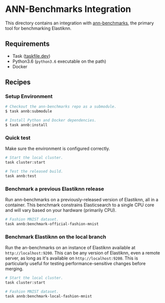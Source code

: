 # ANN-Benchmarks Integration

This directory contains an integration with [ann-benchmarks](https://github.com/erikbern/ann-benchmarks), the primary tool for benchmarking Elastiknn.

## Requirements

- Task ([taskfile.dev](https://taskfile.dev/#/installation))
- Python3.6 (`python3.6` executable on the path)
- Docker

## Recipes

### Setup Environment

```bash
# Checkout the ann-benchmarks repo as a submodule.
$ task annb:submodule

# Install Python and Docker dependencies.
$ task annb:install
```

### Quick test

Make sure the environment is configured correctly.

```bash
# Start the local cluster.
task cluster:start

# Test the released build.
task annb:test
```

### Benchmark a previous Elastiknn release

Run ann-benchmarks on a previously-released version of Elastiknn, all in a container.
This benchmark constrains Elasticsearch to a single CPU core and will vary based on your hardware (primarily CPU).  

```bash
# Fashion MNIST dataset.
task annb:benchmark-official-fashion-mnist
```

### Benchmark Elastiknn on the local branch

Run the an-benchmarks on an instance of Elastiknn available at `http://localhost:9200`.
This can be any version of Elastiknn, even a remote server, as long as it's available on `http://localhost:9200`. 
This is particularly useful for testing performance-sensitive changes before merging. 

```bash
# Start the local cluster.
task cluster:start

# Fashion MNIST dataset.
task annb:benchmark-local-fashion-mnist
```
